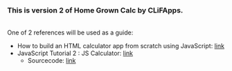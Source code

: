 ﻿### This is version 2 of Home Grown Calc by CLiFApps.
<br>
One of 2 references will be used as a guide:

 - How to build an HTML calculator app from scratch using JavaScript: [link](https://www.freecodecamp.org/news/how-to-build-an-html-calculator-app-from-scratch-using-javascript-4454b8714b98/)
 - JavaScript Tutorial 2 : JS Calculator: [link](https://www.youtube.com/watch?v=22QAmVctAMc)
    -   Sourcecode: [link](https://www.newthinktank.com/2019/04/learn-javascript-javascript-calculator/)

